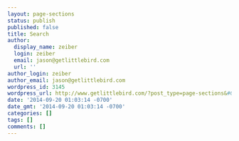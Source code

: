 ```yaml
---
layout: page-sections
status: publish
published: false
title: Search
author:
  display_name: zeiber
  login: zeiber
  email: jason@getlittlebird.com
  url: ''
author_login: zeiber
author_email: jason@getlittlebird.com
wordpress_id: 3145
wordpress_url: http://www.getlittlebird.com/?post_type=page-sections&#038;p=3145
date: '2014-09-20 01:03:14 -0700'
date_gmt: '2014-09-20 01:03:14 -0700'
categories: []
tags: []
comments: []
---
```

<p><script><br />
  (function() {<br />
    var cx = '000174124888002867637:6binbxl9xoy';<br />
    var gcse = document.createElement('script');<br />
    gcse.type = 'text/javascript';<br />
    gcse.async = true;<br />
    gcse.src = (document.location.protocol == 'https:' ? 'https:' : 'http:') +<br />
        '//www.google.com/cse/cse.js?cx=' + cx;<br />
    var s = document.getElementsByTagName('script')[0];<br />
    s.parentNode.insertBefore(gcse, s);<br />
  })();<br />
</script><br />
<gcse:search></gcse:search></p>
